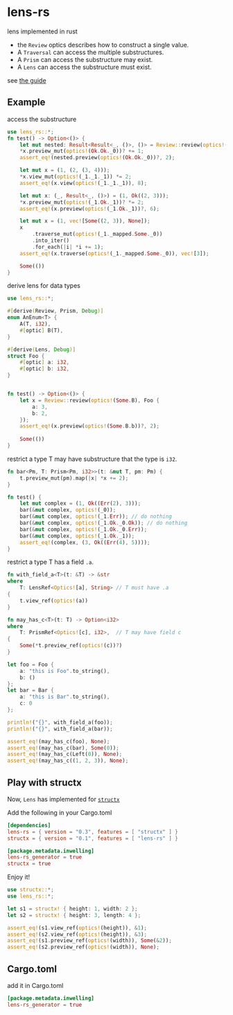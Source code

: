 # lens-rs
lens implemented in rust

* the `Review` optics describes how to construct a single value.
* A `Traversal` can access the multiple substructures.
* A `Prism` can access the substructure may exist.
* A `Lens` can access the substructure must exist.

see [the guide](https://github.com/TOETOE55/lens-rs/blob/master/guide.md)

## Example

access the substructure

```rust
use lens_rs::*;
fn test() -> Option<()> {
    let mut nested: Result<Result<_, ()>, ()> = Review::review(optics!(Ok.Ok), (1,2));
    *x.preview_mut(optics!(Ok.Ok._0))? += 1;
    assert_eq!(nested.preview(optics!(Ok.Ok._0))?, 2);

    let mut x = (1, (2, (3, 4)));
    *x.view_mut(optics!(_1._1._1)) *= 2;
    assert_eq!(x.view(optics!(_1._1._1)), 8);

    let mut x: (_, Result<_, ()>) = (1, Ok((2, 3)));
    *x.preview_mut(optics!(_1.Ok._1))? *= 2;
    assert_eq!(x.preview(optics!(_1.Ok._1))?, 6);

    let mut x = (1, vec![Some((2, 3)), None]);
    x
        .traverse_mut(optics!(_1._mapped.Some._0))
        .into_iter()
        .for_each(|i| *i += 1);
    assert_eq!(x.traverse(optics!(_1._mapped.Some._0)), vec![3]);

    Some(())
}
```

derive lens for data types

```rust
use lens_rs::*;

#[derive(Review, Prism, Debug)]
enum AnEnum<T> {
    A(T, i32),
    #[optic] B(T),
}

#[derive(Lens, Debug)]
struct Foo {
    #[optic] a: i32,
    #[optic] b: i32,
}


fn test() -> Option<()> {
    let x = Review::review(optics!(Some.B), Foo {
        a: 3,
        b: 2,
    });
    assert_eq!(x.preview(optics!(Some.B.b))?, 2);
    
    Some(())
}
```

restrict a type T may have substructure that the type is `i32`.

```rust
fn bar<Pm, T: Prism<Pm, i32>>(t: &mut T, pm: Pm) {
    t.preview_mut(pm).map(|x| *x += 2);
}

fn test() {
    let mut complex = (1, Ok((Err(2), 3)));
    bar(&mut complex, optics!(_0));
    bar(&mut complex, optics!(_1.Err)); // do nothing
    bar(&mut complex, optics!(_1.Ok._0.Ok)); // do nothing
    bar(&mut complex, optics!(_1.Ok._0.Err));
    bar(&mut complex, optics!(_1.Ok._1));
    assert_eq!(complex, (3, Ok((Err(4), 5))));
}
```

restrict a type T has a field `.a`.

```rust
fn with_field_a<T>(t: &T) -> &str
where
    T: LensRef<Optics![a], String> // T must have .a
{
    t.view_ref(optics!(a))
}

fn may_has_c<T>(t: T) -> Option<i32>
where
    T: PrismRef<Optics![c], i32>,  // T may have field c
{
    Some(*t.preview_ref(optics!(c))?)
}

let foo = Foo {
    a: "this is Foo".to_string(),
    b: ()
};
let bar = Bar {
    a: "this is Bar".to_string(),
    c: 0
};

println!("{}", with_field_a(foo));
println!("{}", with_field_a(bar));

assert_eq!(may_has_c(foo), None);
assert_eq!(may_has_c(bar), Some(0));
assert_eq!(may_has_c(Left(0)), None);
assert_eq!(may_has_c((1, 2, 3)), None);
```

## Play with structx

Now, `Lens` has implemented for [`structx`](https://crates.io/crates/structx)

Add the following in your Cargo.toml

```toml
[dependencies]
lens-rs = { version = "0.3", features = [ "structx" ] }
structx = { version = "0.1", features = [ "lens-rs" ] }

[package.metadata.inwelling]
lens-rs_generator = true
structx = true
```

Enjoy it!

```rust
use structx::*;
use lens_rs::*;

let s1 = structx! { height: 1, width: 2 };
let s2 = structx! { height: 3, length: 4 };

assert_eq!(s1.view_ref(optics!(height)), &1);
assert_eq!(s2.view_ref(optics!(height)), &3);
assert_eq!(s1.preview_ref(optics!(width)), Some(&2));
assert_eq!(s2.preview_ref(optics!(width)), None);
```

## Cargo.toml

add it in Cargo.toml

```toml
[package.metadata.inwelling]
lens-rs_generator = true
```

